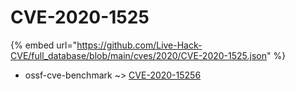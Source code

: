 # CVE-2020-1525
{% embed url="https://github.com/Live-Hack-CVE/full_database/blob/main/cves/2020/CVE-2020-1525.json" %}

* ossf-cve-benchmark ~> [CVE-2020-15256](https://www.alice-snow.ru/2020/database/cve-2020-1525/cve-2020-15256-ossf-cve-benchmark)
